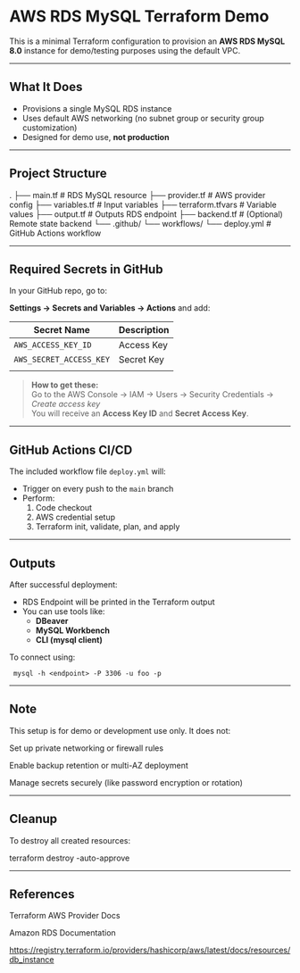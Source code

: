 # AWS RDS MySQL Terraform Demo

This is a minimal Terraform configuration to provision an **AWS RDS MySQL 8.0** instance for demo/testing purposes using the default VPC.

---

##  What It Does

- Provisions a single MySQL RDS instance
- Uses default AWS networking (no subnet group or security group customization)
- Designed for demo use, **not production**

---

##  Project Structure

.
├── main.tf # RDS MySQL resource
├── provider.tf # AWS provider config
├── variables.tf # Input variables
├── terraform.tfvars # Variable values
├── output.tf # Outputs RDS endpoint
├── backend.tf # (Optional) Remote state backend
└── .github/
└── workflows/
└── deploy.yml # GitHub Actions workflow
 
---

##  Required Secrets in GitHub

In your GitHub repo, go to:

**Settings → Secrets and Variables → Actions** and add:

| Secret Name              | Description        |
|--------------------------|--------------------|
| `AWS_ACCESS_KEY_ID`      | Access Key         |
| `AWS_SECRET_ACCESS_KEY`  | Secret Key         |
|                                               |

>  **How to get these:**  
> Go to the AWS Console → IAM → Users → Security Credentials → _Create access key_  
> You will receive an **Access Key ID** and **Secret Access Key**.

---

##  GitHub Actions CI/CD

The included workflow file `deploy.yml` will:

- Trigger on every push to the `main` branch
- Perform:
  1. Code checkout
  2. AWS credential setup
  3. Terraform init, validate, plan, and apply

---

##  Outputs

After successful deployment:

- RDS Endpoint will be printed in the Terraform output
- You can use tools like:
  - **DBeaver**
  - **MySQL Workbench**
  - **CLI (mysql client)**

To connect using:
```
 mysql -h <endpoint> -P 3306 -u foo -p

```

---

## Note

This setup is for demo or development use only. It does not:

Set up private networking or firewall rules

Enable backup retention or multi-AZ deployment

Manage secrets securely (like password encryption or rotation)

---

## Cleanup

To destroy all created resources:

 terraform destroy -auto-approve

---

## References

   Terraform AWS Provider Docs

   Amazon RDS Documentation

  https://registry.terraform.io/providers/hashicorp/aws/latest/docs/resources/db_instance

